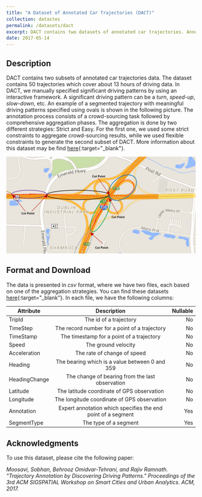 ```yaml
---
title: "A Dataset of Annotated Car Trajectories (DACT)"
collection: datastes
permalink: /datasets/dact
excerpt: DACT contains two datasets of annotated car trajectories. Annotation is based on identifying significant driving patterns (e.g., making a turn, a hard-braking event, etc.) in a trajectory. These datasets are suitable for validation of trajectory segmentation approaches. 
date: 2017-05-14
---
```


## Description
DACT contains two subsets of annotated car trajectories data. The dataset contains 50 trajectories which cover about 13 hours of driving data. In DACT, we manually specified significant driving patterns by using an interactive framework. A significant driving pattern can be a *turn*, *speed-up*, *slow-down*, etc. An example of a segmented trajectory with meaningful driving patterns specified using ovals is shown in the following picture. The annotation process consists of a crowd-sourcing task followed by comprehensive aggregation phases. The aggregation is done by two different strategies: Strict and Easy. For the first one, we used some strict constraints to aggregate crowd-sourcing results, while we used flexible constraints to generate the second subset of DACT. More information about this dataset may be find [here](https://arxiv.org/abs/1705.05219){:target="_blank"}. 

<center><img src="/files/sample_trip.png" width="564"></center>

## Format and Download
The data is presented in *csv* format, where we have two files, each based on one of the aggregation strategies. You can find these datasets [here](https://figshare.com/articles/dact_dataset_of_annotated_car_trajectories/5005289){:target="_blank"}. In each file, we have the following columns: 

| Attribute | Description | Nullable |
| ----------|:-----------:| --------:|
| TripId    | The id of a trajectory | No |
| TimeStep  | The record number for a point of a trajectory | No |
| TimeStamp | The timestamp for a point of a trajectory | No |
| Speed | The ground velocity | No |
| Acceleration | The rate of change of speed | No |
| Heading | The bearing which is a value between 0 and 359 | No |
| HeadingChange | The change of bearing from the last observation | No |
| Latitude | The latitude coordinate of GPS observation | No |
| Longitude | The longitude coordinate of GPS observation | No |
| Annotation | Expert annotation which specifies the end point of a segment | Yes |
| SegmentType | The type of a segment | Yes |

## Acknowledgments
To use this dataset, please cite the following paper: 

*Moosavi, Sobhan, Behrooz Omidvar-Tehrani, and Rajiv Ramnath. "Trajectory Annotation by Discovering Driving Patterns." Proceedings of the 3rd ACM SIGSPATIAL Workshop on Smart Cities and Urban Analytics. ACM, 2017.*
